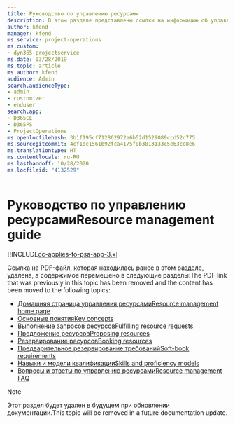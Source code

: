 ```yaml
---
title: Руководство по управлению ресурсами
description: В этом разделе представлены ссылки на информацию об управлении ресурсами в Project Service Automation
author: kfend
manager: kfend
ms.service: project-operations
ms.custom:
- dyn365-projectservice
ms.date: 03/28/2019
ms.topic: article
ms.author: kfend
audience: Admin
search.audienceType:
- admin
- customizer
- enduser
search.app:
- D365CE
- D365PS
- ProjectOperations
ms.openlocfilehash: 3b1f195cf712862972e6b52d1529089ccd52c775
ms.sourcegitcommit: 4cf1dc1561b92fca4175f0b3813133c5e63ce8e6
ms.translationtype: HT
ms.contentlocale: ru-RU
ms.lasthandoff: 10/28/2020
ms.locfileid: "4132529"
---
```

# <a name="resource-management-guide"></a><span data-ttu-id="f3b4b-103">Руководство по управлению ресурсами</span><span class="sxs-lookup"><span data-stu-id="f3b4b-103">Resource management guide</span></span>

[!INCLUDE[cc-applies-to-psa-app-3.x](../../includes/cc-applies-to-psa-app-3x.md)]

<span data-ttu-id="f3b4b-104">Ссылка на PDF-файл, которая находилась ранее в этом разделе, удалена, а содержимое перемещено в следующие разделы:</span><span class="sxs-lookup"><span data-stu-id="f3b4b-104">The PDF link that was previously in this topic has been removed and the content has been moved to the following topics:</span></span>

- [<span data-ttu-id="f3b4b-105">Домашняя страница управления ресурсами</span><span class="sxs-lookup"><span data-stu-id="f3b4b-105">Resource management home page</span></span>](../resource-management-home-page.md)
- [<span data-ttu-id="f3b4b-106">Основные понятия</span><span class="sxs-lookup"><span data-stu-id="f3b4b-106">Key concepts</span></span>](../reports-key-concepts.md)
- [<span data-ttu-id="f3b4b-107">Выполнение запросов ресурсов</span><span class="sxs-lookup"><span data-stu-id="f3b4b-107">Fulfilling resource requests</span></span>](../resource-management-fulfill-requests.md)
- [<span data-ttu-id="f3b4b-108">Предложение ресурсов</span><span class="sxs-lookup"><span data-stu-id="f3b4b-108">Proposing resources</span></span>](../resource-management-propose-resources.md)
- [<span data-ttu-id="f3b4b-109">Резервирование ресурсов</span><span class="sxs-lookup"><span data-stu-id="f3b4b-109">Booking resources</span></span>](../resource-management-book-resources-scheduleboard.md)
- [<span data-ttu-id="f3b4b-110">Предварительное резервирование требований</span><span class="sxs-lookup"><span data-stu-id="f3b4b-110">Soft-book requirements</span></span>](../resource-management-softbook-requirements.md)
- [<span data-ttu-id="f3b4b-111">Навыки и модели квалификации</span><span class="sxs-lookup"><span data-stu-id="f3b4b-111">Skills and proficiency models</span></span>](../resource-management-skills-proficiency.md)
- [<span data-ttu-id="f3b4b-112">Вопросы и ответы по управлению ресурсами</span><span class="sxs-lookup"><span data-stu-id="f3b4b-112">Resource management FAQ</span></span>](../resource-management-faq.md)

> [!NOTE]
> <span data-ttu-id="f3b4b-113">Этот раздел будет удален в будущем при обновлении документации.</span><span class="sxs-lookup"><span data-stu-id="f3b4b-113">This topic will be removed in a future documentation update.</span></span> 
